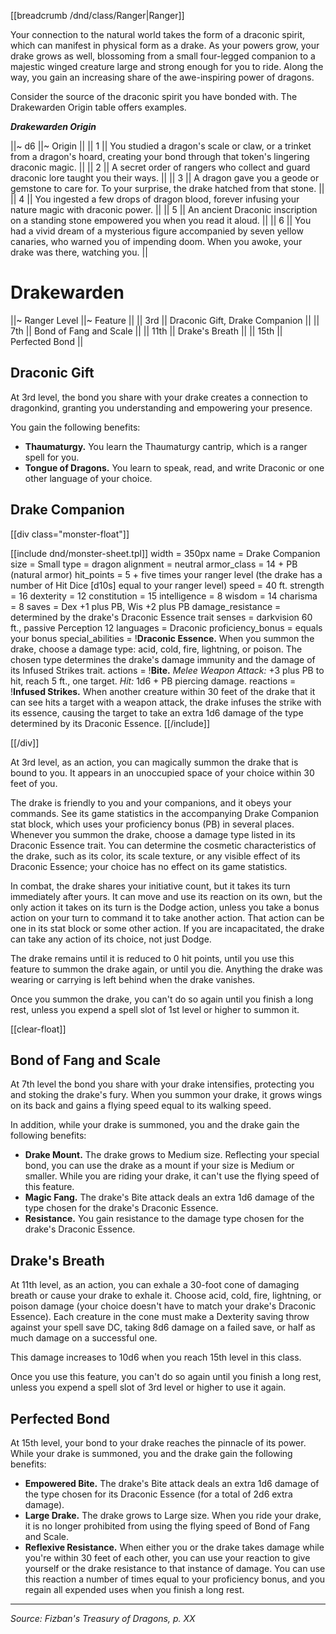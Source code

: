 [[breadcrumb /dnd/class/Ranger|Ranger]]

Your connection to the natural world takes the form of a draconic spirit, which can manifest in physical form as a drake. As your powers grow, your drake grows as well, blossoming from a small four-legged companion to a majestic winged creature large and strong enough for you to ride. Along the way, you gain an increasing share of the awe-inspiring power of dragons.

Consider the source of the draconic spirit you have bonded with. The Drakewarden Origin table offers examples.

***Drakewarden Origin***

||~ d6 ||~ Origin ||
|| 1 || You studied a dragon's scale or claw, or a trinket from a dragon's hoard, creating your bond through that token's lingering draconic magic. ||
|| 2 || A secret order of rangers who collect and guard draconic lore taught you their ways. ||
|| 3 || A dragon gave you a geode or gemstone to care for. To your surprise, the drake hatched from that stone. ||
|| 4 || You ingested a few drops of dragon blood, forever infusing your nature magic with draconic power. ||
|| 5 || An ancient Draconic inscription on a standing stone empowered you when you read it aloud. ||
|| 6 || You had a vivid dream of a mysterious figure accompanied by seven yellow canaries, who warned you of impending doom. When you awoke, your drake was there, watching you. ||

# Drakewarden

||~ Ranger Level ||~ Feature ||
|| 3rd || Draconic Gift, Drake Companion ||
|| 7th || Bond of Fang and Scale ||
|| 11th || Drake's Breath ||
|| 15th || Perfected Bond ||

## Draconic Gift

At 3rd level, the bond you share with your drake creates a connection to dragonkind, granting you understanding and empowering your presence.

You gain the following benefits:

* **Thaumaturgy.** You learn the Thaumaturgy cantrip, which is a ranger spell for you.
* **Tongue of Dragons.** You learn to speak, read, and write Draconic or one other language of your choice.

## Drake Companion

[[div class="monster-float"]]

[[include dnd/monster-sheet.tpl]]
width = 350px
name = Drake Companion
size = Small
type = dragon
alignment = neutral
armor_class = 14 + PB (natural armor)
hit_points = 5 + five times your ranger level (the drake has a number of Hit Dice [d10s] equal to your ranger level)
speed = 40 ft.
strength = 16
dexterity = 12
constitution = 15
intelligence = 8
wisdom = 14
charisma = 8
saves = Dex +1 plus PB, Wis +2 plus PB
damage_resistance = determined by the drake's Draconic Essence trait
senses = darkvision 60 ft., passive Perception 12
languages = Draconic
proficiency_bonus = equals your bonus
special_abilities = !**Draconic Essence.** When you summon the drake, choose a damage type: acid, cold, fire, lightning, or poison. The chosen type determines the drake's damage immunity and the damage of its Infused Strikes trait.
actions = !**Bite.** *Melee Weapon Attack:* +3 plus PB to hit, reach 5 ft., one target. *Hit:* 1d6 + PB piercing damage.
reactions = !**Infused Strikes.** When another creature within 30 feet of the drake that it can see hits a target with a weapon attack, the drake infuses the strike with its essence, causing the target to take an extra 1d6 damage of the type determined by its Draconic Essence.
[[/include]]

[[/div]]

At 3rd level, as an action, you can magically summon the drake that is bound to you. It appears in an unoccupied space of your choice within 30 feet of you.

The drake is friendly to you and your companions, and it obeys your commands. See its game statistics in the accompanying Drake Companion stat block, which uses your proficiency bonus (PB) in several places. Whenever you summon the drake, choose a damage type listed in its Draconic Essence trait. You can determine the cosmetic characteristics of the drake, such as its color, its scale texture, or any visible effect of its Draconic Essence; your choice has no effect on its game statistics.

In combat, the drake shares your initiative count, but it takes its turn immediately after yours. It can move and use its reaction on its own, but the only action it takes on its turn is the Dodge action, unless you take a bonus action on your turn to command it to take another action. That action can be one in its stat block or some other action. If you are incapacitated, the drake can take any action of its choice, not just Dodge.

The drake remains until it is reduced to 0 hit points, until you use this feature to summon the drake again, or until you die. Anything the drake was wearing or carrying is left behind when the drake vanishes.

Once you summon the drake, you can't do so again until you finish a long rest, unless you expend a spell slot of 1st level or higher to summon it.

[[clear-float]]

## Bond of Fang and Scale

At 7th level the bond you share with your drake intensifies, protecting you and stoking the drake's fury. When you summon your drake, it grows wings on its back and gains a flying speed equal to its walking speed.

In addition, while your drake is summoned, you and the drake gain the following benefits:

* **Drake Mount.** The drake grows to Medium size. Reflecting your special bond, you can use the drake as a mount if your size is Medium or smaller. While you are riding your drake, it can't use the flying speed of this feature.
* **Magic Fang.** The drake's Bite attack deals an extra 1d6 damage of the type chosen for the drake's Draconic Essence.
* **Resistance.** You gain resistance to the damage type chosen for the drake's Draconic Essence.

## Drake's Breath

At 11th level, as an action, you can exhale a 30-foot cone of damaging breath or cause your drake to exhale it. Choose acid, cold, fire, lightning, or poison damage (your choice doesn't have to match your drake's Draconic Essence). Each creature in the cone must make a Dexterity saving throw against your spell save DC, taking 8d6 damage on a failed save, or half as much damage on a successful one.

This damage increases to 10d6 when you reach 15th level in this class.

Once you use this feature, you can't do so again until you finish a long rest, unless you expend a spell slot of 3rd level or higher to use it again.

## Perfected Bond

At 15th level, your bond to your drake reaches the pinnacle of its power. While your drake is summoned, you and the drake gain the following benefits:

* **Empowered Bite.** The drake's Bite attack deals an extra 1d6 damage of the type chosen for its Draconic Essence (for a total of 2d6 extra damage).
* **Large Drake.** The drake grows to Large size. When you ride your drake, it is no longer prohibited from using the flying speed of Bond of Fang and Scale.
* **Reflexive Resistance.** When either you or the drake takes damage while you're within 30 feet of each other, you can use your reaction to give yourself or the drake resistance to that instance of damage. You can use this reaction a number of times equal to your proficiency bonus, and you regain all expended uses when you finish a long rest.

----

*Source: Fizban's Treasury of Dragons, p. XX*
